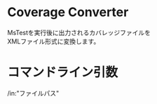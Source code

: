 Coverage Converter
===================  
MsTestを実行後に出力されるカバレッジファイルを  
XMLファイル形式に変換します。  

コマンドライン引数
=================== 
/in:"ファイルパス"  
